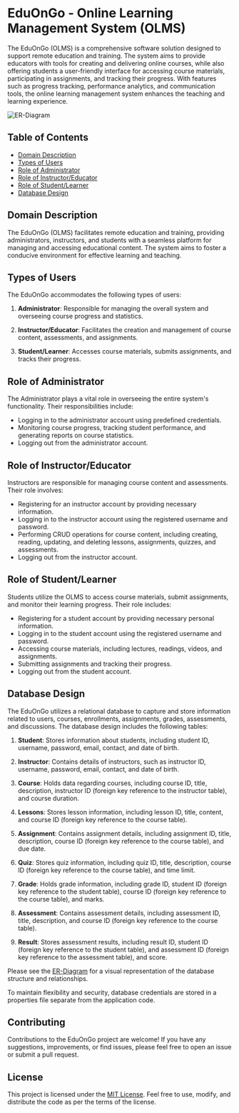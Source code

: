 

# EduOnGo - Online Learning Management System (OLMS)

The EduOnGo (OLMS) is a comprehensive software solution designed to support remote education and training. The system aims to provide educators with tools for creating and delivering online courses, while also offering students a user-friendly interface for accessing course materials, participating in assignments, and tracking their progress. With features such as progress tracking, performance analytics, and communication tools, the online learning management system enhances the teaching and learning experience.

![ER-Diagram](https://github.com/shivendra-somr/EduOnGo/ER-Diagram.png)


## Table of Contents
- [Domain Description](#domain-description)
- [Types of Users](#types-of-users)
- [Role of Administrator](#role-of-administrator)
- [Role of Instructor/Educator](#role-of-instructoreducator)
- [Role of Student/Learner](#role-of-studentlearner)
- [Database Design](#database-design)

## Domain Description

The EduOnGo (OLMS) facilitates remote education and training, providing administrators, instructors, and students with a seamless platform for managing and accessing educational content. The system aims to foster a conducive environment for effective learning and teaching.

## Types of Users

The EduOnGo accommodates the following types of users:

1. **Administrator**: Responsible for managing the overall system and overseeing course progress and statistics.

2. **Instructor/Educator**: Facilitates the creation and management of course content, assessments, and assignments.

3. **Student/Learner**: Accesses course materials, submits assignments, and tracks their progress.

## Role of Administrator

The Administrator plays a vital role in overseeing the entire system's functionality. Their responsibilities include:

- Logging in to the administrator account using predefined credentials.
- Monitoring course progress, tracking student performance, and generating reports on course statistics.
- Logging out from the administrator account.

## Role of Instructor/Educator

Instructors are responsible for managing course content and assessments. Their role involves:

- Registering for an instructor account by providing necessary information.
- Logging in to the instructor account using the registered username and password.
- Performing CRUD operations for course content, including creating, reading, updating, and deleting lessons, assignments, quizzes, and assessments.
- Logging out from the instructor account.

## Role of Student/Learner

Students utilize the OLMS to access course materials, submit assignments, and monitor their learning progress. Their role includes:

- Registering for a student account by providing necessary personal information.
- Logging in to the student account using the registered username and password.
- Accessing course materials, including lectures, readings, videos, and assignments.
- Submitting assignments and tracking their progress.
- Logging out from the student account.

## Database Design

The EduOnGo utilizes a relational database to capture and store information related to users, courses, enrollments, assignments, grades, assessments, and discussions. The database design includes the following tables:

1. **Student**: Stores information about students, including student ID, username, password, email, contact, and date of birth.

2. **Instructor**: Contains details of instructors, such as instructor ID, username, password, email, contact, and date of birth.

3. **Course**: Holds data regarding courses, including course ID, title, description, instructor ID (foreign key reference to the instructor table), and course duration.

4. **Lessons**: Stores lesson information, including lesson ID, title, content, and course ID (foreign key reference to the course table).

5. **Assignment**: Contains assignment details, including assignment ID, title, description, course ID (foreign key reference to the course table), and due date.

6. **Quiz**: Stores quiz information, including quiz ID, title, description, course ID (foreign key reference to the course table), and time limit.

7. **Grade**: Holds grade information, including grade ID, student ID (foreign key reference to the student table), course ID (foreign key reference to the course table), and marks.

8. **Assessment**: Contains assessment details, including assessment ID, title, description, and course ID (foreign key reference to the course table).

9. **Result**: Stores assessment results, including result ID, student ID (foreign key reference to the student table), and assessment ID (foreign key reference to the assessment table), and score.

Please see the [ER-Diagram](./ER-Diagram.png) for a visual representation of the database structure and relationships.

To maintain flexibility and security, database credentials are stored in a properties file separate from the application code.

## Contributing

Contributions to the EduOnGo project are welcome! If you have any suggestions, improvements, or find issues, please feel free to open an issue or submit a pull request.

## License

This project is licensed under the [MIT License](./LICENSE). Feel free to use, modify, and distribute the code as per the terms of the license.
